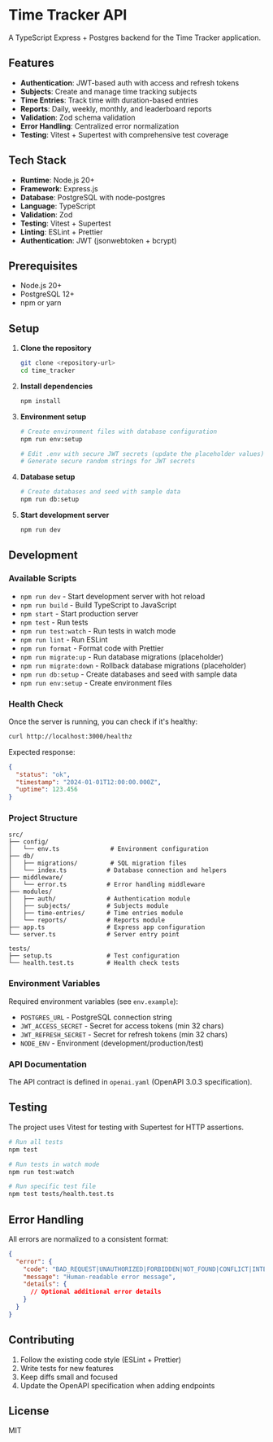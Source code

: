 # Time Tracker API

A TypeScript Express + Postgres backend for the Time Tracker application.

## Features

- **Authentication**: JWT-based auth with access and refresh tokens
- **Subjects**: Create and manage time tracking subjects
- **Time Entries**: Track time with duration-based entries
- **Reports**: Daily, weekly, monthly, and leaderboard reports
- **Validation**: Zod schema validation
- **Error Handling**: Centralized error normalization
- **Testing**: Vitest + Supertest with comprehensive test coverage

## Tech Stack

- **Runtime**: Node.js 20+
- **Framework**: Express.js
- **Database**: PostgreSQL with node-postgres
- **Language**: TypeScript
- **Validation**: Zod
- **Testing**: Vitest + Supertest
- **Linting**: ESLint + Prettier
- **Authentication**: JWT (jsonwebtoken + bcrypt)

## Prerequisites

- Node.js 20+
- PostgreSQL 12+
- npm or yarn

## Setup

1. **Clone the repository**

   ```bash
   git clone <repository-url>
   cd time_tracker
   ```

2. **Install dependencies**

   ```bash
   npm install
   ```

3. **Environment setup**
 
   ```bash
   # Create environment files with database configuration
   npm run env:setup
   
   # Edit .env with secure JWT secrets (update the placeholder values)
   # Generate secure random strings for JWT secrets
   ```

4. **Database setup**
 
   ```bash
   # Create databases and seed with sample data
   npm run db:setup
   ```

5. **Start development server**
   ```bash
   npm run dev
   ```

## Development

### Available Scripts

- `npm run dev` - Start development server with hot reload
- `npm run build` - Build TypeScript to JavaScript
- `npm start` - Start production server
- `npm test` - Run tests
- `npm run test:watch` - Run tests in watch mode
- `npm run lint` - Run ESLint
- `npm run format` - Format code with Prettier
- `npm run migrate:up` - Run database migrations (placeholder)
- `npm run migrate:down` - Rollback database migrations (placeholder)
- `npm run db:setup` - Create databases and seed with sample data
- `npm run env:setup` - Create environment files

### Health Check

Once the server is running, you can check if it's healthy:

```bash
curl http://localhost:3000/healthz
```

Expected response:

```json
{
  "status": "ok",
  "timestamp": "2024-01-01T12:00:00.000Z",
  "uptime": 123.456
}
```

### Project Structure

```
src/
├── config/
│   └── env.ts              # Environment configuration
├── db/
│   ├── migrations/         # SQL migration files
│   └── index.ts           # Database connection and helpers
├── middleware/
│   └── error.ts           # Error handling middleware
├── modules/
│   ├── auth/              # Authentication module
│   ├── subjects/          # Subjects module
│   ├── time-entries/      # Time entries module
│   └── reports/           # Reports module
├── app.ts                 # Express app configuration
└── server.ts              # Server entry point

tests/
├── setup.ts               # Test configuration
└── health.test.ts         # Health check tests
```

### Environment Variables

Required environment variables (see `env.example`):

- `POSTGRES_URL` - PostgreSQL connection string
- `JWT_ACCESS_SECRET` - Secret for access tokens (min 32 chars)
- `JWT_REFRESH_SECRET` - Secret for refresh tokens (min 32 chars)
- `NODE_ENV` - Environment (development/production/test)

### API Documentation

The API contract is defined in `openai.yaml` (OpenAPI 3.0.3 specification).

## Testing

The project uses Vitest for testing with Supertest for HTTP assertions.

```bash
# Run all tests
npm test

# Run tests in watch mode
npm run test:watch

# Run specific test file
npm test tests/health.test.ts
```

## Error Handling

All errors are normalized to a consistent format:

```json
{
  "error": {
    "code": "BAD_REQUEST|UNAUTHORIZED|FORBIDDEN|NOT_FOUND|CONFLICT|INTERNAL",
    "message": "Human-readable error message",
    "details": {
      // Optional additional error details
    }
  }
}
```

## Contributing

1. Follow the existing code style (ESLint + Prettier)
2. Write tests for new features
3. Keep diffs small and focused
4. Update the OpenAPI specification when adding endpoints

## License

MIT

